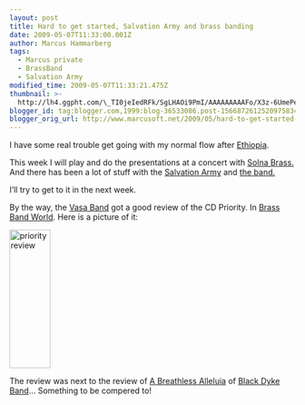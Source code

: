 ```yaml
---
layout: post
title: Hard to get started, Salvation Army and brass banding
date: 2009-05-07T11:33:00.001Z
author: Marcus Hammarberg
tags:
  - Marcus private
  - BrassBand
  - Salvation Army
modified_time: 2009-05-07T11:33:21.475Z
thumbnail: >-
  http://lh4.ggpht.com/\_TI0jeIedRFk/SgLHAOi9PmI/AAAAAAAAAFo/X3z-6UmePec/s72-c/priorityreview_thumb.jpg?imgmax=800
blogger_id: tag:blogger.com,1999:blog-36533086.post-1566872612520975834
blogger_orig_url: http://www.marcusoft.net/2009/05/hard-to-get-started-salvation-army-and.html
---
```



I have some real trouble get going with my normal flow after
<a href="http://www.marcusoft.net/2009/05/pictures-from-ethopia.html"
target="_blank">Ethiopia</a>.

This week I will play and do the presentations at a concert with
<a href="http://www.solnabrass.se/" target="_blank">Solna Brass.</a> And
there has been a lot of stuff with the
<a href="www.fralsningsarmen.se/vasakaren" target="_blank">Salvation
Army</a> and
<a href="http://www.vasaband.com/" target="_blank">the band.</a>

I’ll try to get to it in the next week.

By the way, the
<a href="http://www.vasaband.se" target="_blank">Vasa Band</a> got a
good review of the CD Priority. In
<a href="http://www.brassbandworld.com/" target="_blank">Brass Band
World</a>. Here is a picture of it:

[<img
src="http://lh4.ggpht.com/_TI0jeIedRFk/SgLHAOi9PmI/AAAAAAAAAFo/X3z-6UmePec/priorityreview_thumb.jpg?imgmax=800"
title="priorityreview"
style="border-bottom: 0px; border-left: 0px; display: inline; border-top: 0px; border-right: 0px"
data-border="0" width="72" height="244" alt="priorityreview" />](http://lh5.ggpht.com/_TI0jeIedRFk/SgLG_htA-UI/AAAAAAAAAFk/MMAcO7ldDZA/s1600-h/priorityreview%5B2%5D.jpg)

The review was next to the review of
<a href="http://www.naxos.com/catalogue/item.asp?item_code=8.572166"
target="_blank">A Breathless Alleluia</a> of
<a href="http://www.blackdykeband.co.uk/" target="_blank">Black Dyke
Band</a>… Something to be compered to!
